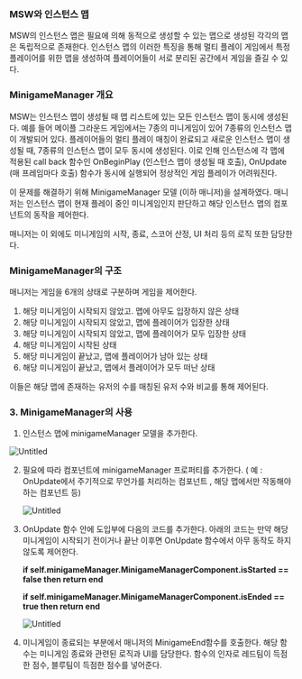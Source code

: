 
### MSW와 인스턴스 맵

MSW의 인스턴스 맵은 필요에 의해 동적으로 생성할 수 있는 맵으로 생성된 각각의 맵은 독립적으로 존재한다. 인스턴스 맵의 이러한 특징을 통해 멀티 플레이 게임에서 특정 플레이어를 위한 맵을 생성하여 플레이어들이 서로 분리된 공간에서 게임을 즐길 수 있다.

### MinigameManager 개요

MSW는 인스턴스 맵이 생성될 때 맵 리스트에 있는 모든 인스턴스 맵이 동시에 생성된다. 예를 들어 메이플 그라운드 게임에서는 7종의 미니게임이 있어 7종류의 인스턴스 맵이 개발되어 있다. 플레이어들의 멀티 플레이 매칭이 완료되고 새로운 인스턴스 맵이 생성될 때, 7종류의 인스턴스 맵이 모두 동시에 생성된다. 이로 인해 인스턴스에 각 맵에 적용된 call back 함수인 OnBeginPlay (인스턴스 맵이 생성될 때 호출), OnUpdate (매 프레임마다 호출) 함수가 동시에 실행되어 정상적인 게임 플레이가 어려워진다. 

이 문제를 해결하기 위해 MinigameManager 모델 (이하 매니저)을  설계하였다. 매니저는 인스턴스 맵이 현재 플레이 중인  미니게임인지 판단하고 해당 인스턴스 맵의 컴포넌트의 동작을 제어한다. 

매니저는 이 외에도 미니게임의 시작, 종료, 스코어 산정, UI 처리 등의 로직 또한 담당한다.

### MinigameManager의 구조

매니저는 게임을 6개의 상태로 구분하며 게임을 제어한다.

1. 해당 미니게임이 시작되지 않았고. 맵에 아무도 입장하지 않은 상태
2. 해당 미니게임이 시작되지 않았고, 맵에 플레이어가 입장한 상태
3. 해당 미니게임이 시작되지 않았고, 맵에 플레이어가 모두 입장한 상태
4. 해당 미니게임이 시작된 상태
5. 해당 미니게임이 끝났고, 맵에 플레이어가 남아 있는 상태
6. 해당 미니게임이 끝났고, 맵에서 플레이어가 모두 떠난 상태

이들은 해당 맵에 존재하는 유저의 수를 매칭된 유저 수와 비교를 통해 제어된다.

### 3. MinigameManager의 사용

1. 인스턴스 맵에 minigameManager 모델을 추가한다.

![Untitled](https://s3-us-west-2.amazonaws.com/secure.notion-static.com/4a70748b-a2fb-4eee-935b-b342a42f1f5d/Untitled.png)

2. 필요에 따라 컴포넌트에 minigameManager 프로퍼티를 추가한다. ( 예 : OnUpdate에서 주기적으로 무언가를 처리하는 컴포넌트 , 해당 맵에서만 작동해야 하는 컴포넌트 등)
    
    ![Untitled](https://s3-us-west-2.amazonaws.com/secure.notion-static.com/d9601fa3-57a9-445a-9c76-bdb02cfdea19/Untitled.png)
    
3. OnUpdate 함수 안에 도입부에 다음의 코드를 추가한다. 아래의 코드는 만약 해당 미니게임이 시작되기 전이거나 끝난 이후면 OnUpdate 함수에서 아무 동작도 하지 않도록 제어한다.
    
    **if self.minigameManager.MinigameManagerComponent.isStarted == false then
        return
    end**
    
    **if self.minigameManager.MinigameManagerComponent.isEnded == true then
        return
    end**
    
    ![Untitled](https://s3-us-west-2.amazonaws.com/secure.notion-static.com/b874c7a5-e910-4e75-b1dc-cb764103aa71/Untitled.png)
    
4. 미니게임이 종료되는 부분에서 매니저의 MinigameEnd함수를 호출한다. 해당 함수는 미니게임 종료와 관련된 로직과 UI를 담당한다. 함수의 인자로 레드팀이 득점한 점수, 블루팀이 득점한 점수를 넣어준다.

